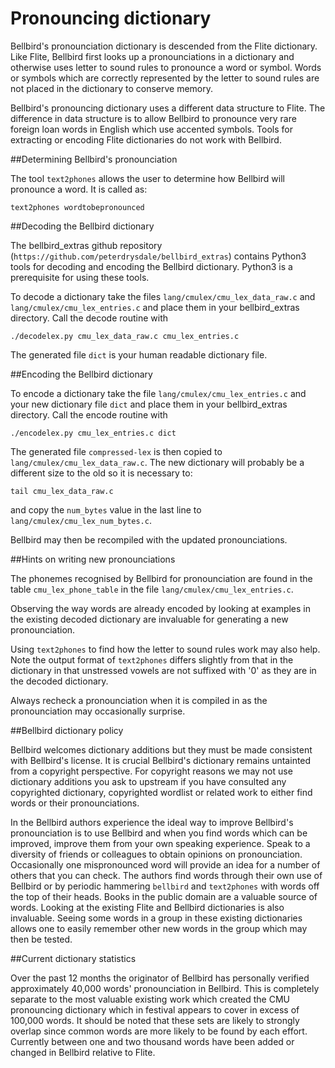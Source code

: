 Pronouncing dictionary
======================

Bellbird's pronounciation dictionary is descended from the Flite dictionary.
Like Flite, Bellbird first looks up a pronounciations in a dictionary and otherwise
uses letter to sound rules to pronounce a word or symbol. Words or symbols which are correctly
represented by the letter to sound rules are not placed in the dictionary to conserve 
memory.

Bellbird's pronouncing dictionary uses a different data structure to Flite. The difference
in data structure is to allow Bellbird to pronounce very rare foreign loan words in English
which use accented symbols. Tools for extracting or encoding Flite dictionaries do not work
with Bellbird.

##Determining Bellbird's pronounciation

The tool `text2phones` allows the user to determine how Bellbird will pronounce a word. It
is called as:

    text2phones wordtobepronounced

##Decoding the Bellbird dictionary

The bellbird_extras github repository (`https://github.com/peterdrysdale/bellbird_extras`) 
contains Python3 tools for decoding and encoding the Bellbird dictionary.
Python3 is a prerequisite for using these tools.

To decode a dictionary take the files `lang/cmulex/cmu_lex_data_raw.c` and
`lang/cmulex/cmu_lex_entries.c` and place them in your bellbird_extras directory.
Call the decode routine with 

    ./decodelex.py cmu_lex_data_raw.c cmu_lex_entries.c

The generated file `dict` is your human readable dictionary file.

##Encoding the Bellbird dictionary

To encode a dictionary take the file `lang/cmulex/cmu_lex_entries.c` and your new dictionary file
`dict` and place them in your bellbird_extras directory.
Call the encode routine with 

    ./encodelex.py cmu_lex_entries.c dict

The generated file `compressed-lex` is then copied to `lang/cmulex/cmu_lex_data_raw.c`. The new
dictionary will probably be a different size to the old so it is necessary to:

    tail cmu_lex_data_raw.c

and copy the `num_bytes` value in the last line to `lang/cmulex/cmu_lex_num_bytes.c`.

Bellbird may then be recompiled with the updated pronounciations.

##Hints on writing new pronounciations

The phonemes recognised by Bellbird for pronounciation are found in the
table `cmu_lex_phone_table` in the file `lang/cmulex/cmu_lex_entries.c`.

Observing the way words are already encoded by looking at examples in the existing decoded
dictionary are invaluable for generating a new pronounciation.

Using `text2phones` to find how the letter to sound rules work may also help. Note the output
format of `text2phones` differs slightly from that in the dictionary in that unstressed vowels
are not suffixed with '0' as they are in the decoded dictionary.

Always recheck a pronounciation when it is compiled in as the pronounciation may occasionally surprise.

##Bellbird dictionary policy

Bellbird welcomes dictionary additions but they must be made consistent with Bellbird's license.
It is crucial Bellbird's dictionary remains untainted from a copyright perspective. For copyright
reasons we may not use dictionary additions you ask to upstream if you have consulted any copyrighted
dictionary, copyrighted wordlist or related work to either find words or their pronounciations.

In the Bellbird authors experience the ideal way to improve Bellbird's pronounciation is to use
Bellbird and when you find words which can be improved, improve them from your own speaking experience.
Speak to a diversity of friends or colleagues to obtain opinions on pronounciation. Occasionally one
mispronounced word will provide an idea for a number of others that you can check. The authors find words
through their own use of Bellbird or by periodic hammering `bellbird` and `text2phones` with words off the top
of their heads. Books in the public domain are a valuable source of words. Looking at the existing Flite and
Bellbird dictionaries is also invaluable. Seeing some words in a group in these existing dictionaries
allows one to easily remember other new words in the group which may then be tested.

##Current dictionary statistics

Over the past 12 months the originator of Bellbird has personally verified approximately
40,000 words' pronounciation in Bellbird. This is completely separate to the most valuable existing work which created
the CMU pronouncing dictionary which in festival appears to cover in excess of 100,000 words. It should
be noted that these sets are likely to strongly overlap since common words are more likely to be found by each effort.
Currently between one and two thousand words have been added or changed in Bellbird relative to Flite.

    